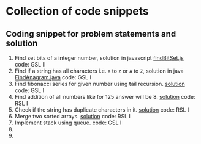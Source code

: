 # Collection of code snippets

## Coding snippet for problem statements and solution

1. Find set bits of a integer number, solution in javascript [findBitSet.js](./problem-solution/findBitSet.js) code: GSL II
2. Find if a string has all characters i.e. `a` to `z` or `A` to `Z`, solution in java [FindAnagram.java](./problem-solution/FindAnagram.java) code: GSL I
3. Find fibonacci series for given number using tail recursion. [solution](./problem-solution/fibonacci.js) code: GSL I
4. Find addition of all numbers like for 125 answer will be 8. [solution](./problem-solution/sum.js) code: RSL I
5. Check if the string has duplicate characters in it. [solution](./problem-soluti/duplicate.js) code: RSL I
6. Merge two sorted arrays. [solution](./problem-solution/mergeArr.js) code: RSL I
7. Implement stack using queue. code: GSL I
8. 
9.